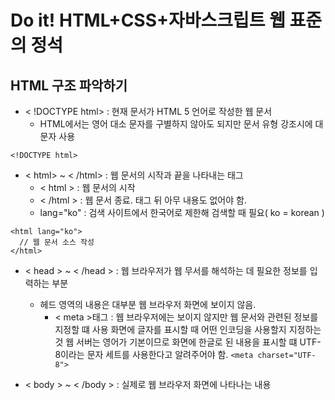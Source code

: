 # Do it! HTML+CSS+자바스크립트 웹 표준의 정석

## HTML 구조 파악하기

+ < !DOCTYPE html> : 현재 문서가 HTML 5 언어로 작성한 웹 문서
  + HTML에서는 영어 대소 문자를 구별하지 않아도 되지만 문서 유형 강조시에 대문자 사용
```
<!DOCTYPE html>
```
+ < html> ~ < /html> : 웹 문서의 시작과 끝을 나타내는 태그
  + < html > : 웹 문서의 시작
  + < /html > : 웹 문서 종료. 태그 뒤 아무 내용도 없어야 함.
  + lang="ko" : 검색 사이트에서 한국어로 제한해 검색할 때 필요( ko = korean )
```
<html lang="ko">
  // 웹 문서 소스 작성
</html> 
```
+ < head > ~ < /head > : 웹 브라우저가 웹 무서를 해석하는 데 필요한 정보를 입력하는 부분
  + 헤드 영역의 내용은 대부분 웹 브라우저 화면에 보이지 않음. 
    + < meta >태그 : 웹 브라우저에는 보이지 않지만 웹 문서와 관련된 정보를 지정할 떄 사용
                     화면에 글자를 표시할 때 어떤 인코딩을 사용할지 지정하는 것
                     웹 서버는 영어가 기본이므로 화면에 한글로 된 내용을 표시할 떄 UTF-8이라는 문자 세트를 사용한다고 알려주어야 함.
                     ```
                     <meta charset="UTF-8">
                     ```

+ < body > ~ < /body > : 실제로 웹 브라우저 화면에 나타나는 내용 